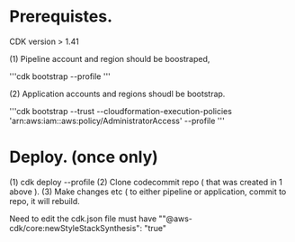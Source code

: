 
# Prerequistes. 

CDK version > 1.41

(1) Pipeline account and region should be boostraped, 

'''cdk bootstrap --profile <yourpipelineprofile>'''

(2) Application accounts and regions shoudl be bootstrap.

'''cdk bootstrap  --trust <accountnumberofpipelineaccount> --cloudformation-execution-policies 'arn:aws:iam::aws:policy/AdministratorAccess' --profile <applcaitonaccontprofile> '''


# Deploy. (once only)
(1) cdk deploy --profile <yourpipelineprofile>
(2) Clone codecommit repo ( that was created in 1 above ). 
(3) Make changes etc ( to either pipeline or application, commit to repo, it will rebuild. 







Need to edit the cdk.json file  must have ""@aws-cdk/core:newStyleStackSynthesis": "true"

